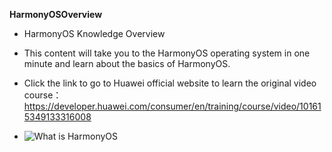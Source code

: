 **HarmonyOSOverview**
- HarmonyOS Knowledge Overview
- This content will take you to the HarmonyOS operating system in one minute and learn about the basics of HarmonyOS.

- Click the link to go to Huawei official website to learn the original video course：https://developer.huawei.com/consumer/en/training/course/video/101615349133316008
- ![What is HarmonyOS](https://github.com/user-attachments/assets/0e4edf2b-7c30-4cb5-af29-2351ba68a43d)
